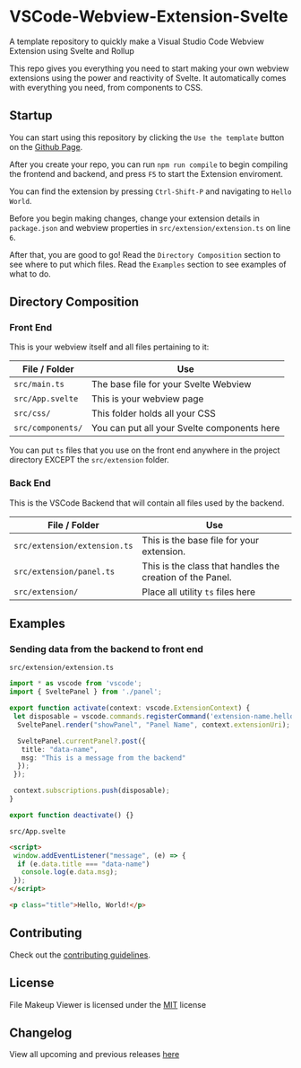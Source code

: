 # VSCode-Webview-Extension-Svelte

A template repository to quickly make a Visual Studio Code Webview Extension using Svelte and Rollup

This repo gives you everything you need to start making your own webview extensions using the power and reactivity of Svelte.
It automatically comes with everything you need, from components to CSS.

## Startup

You can start using this repository by clicking the `Use the template` button on the [Github Page](https://github.com/Villy-P/VSCode-Webview-Extension-Svelte).

After you create your repo, you can run `npm run compile` to begin compiling the frontend and backend, and press `F5` to start the Extension enviroment.

You can find the extension by pressing `Ctrl-Shift-P` and navigating to `Hello World`.

Before you begin making changes, change your extension details in `package.json` and webview properties in `src/extension/extension.ts` on line `6`.

After that, you are good to go!
Read the `Directory Composition` section to see where to put which files.
Read the `Examples` section to see examples of what to do.

## Directory Composition

### Front End

This is your webview itself and all files pertaining to it:

| File / Folder     | Use                                         |
| ----------------- | ------------------------------------------- |
| `src/main.ts`     | The base file for your Svelte Webview       |
| `src/App.svelte`  | This is your webview page                   |
| `src/css/`        | This folder holds all your CSS              |
| `src/components/` | You can put all your Svelte components here |

You can put `ts` files that you use on the front end anywhere in the project directory EXCEPT the `src/extension` folder.

### Back End

This is the VSCode Backend that will contain all files used by the backend.

| File / Folder                | Use                                                       |
| ---------------------------- | --------------------------------------------------------- |
| `src/extension/extension.ts` | This is the base file for your extension.                 |
| `src/extension/panel.ts`     | This is the class that handles the creation of the Panel. |
| `src/extension/`             | Place all utility `ts` files here                         |

## Examples

### Sending data from the backend to front end

`src/extension/extension.ts`

``` ts
import * as vscode from 'vscode';
import { SveltePanel } from './panel';

export function activate(context: vscode.ExtensionContext) {
 let disposable = vscode.commands.registerCommand('extension-name.helloWorld', () => {
  SveltePanel.render("showPanel", "Panel Name", context.extensionUri);

  SveltePanel.currentPanel?.post({
   title: "data-name",
   msg: "This is a message from the backend"
  });
 });

 context.subscriptions.push(disposable);
}

export function deactivate() {}
```

`src/App.svelte`

``` html
<script>
 window.addEventListener("message", (e) => {
  if (e.data.title === "data-name")
   console.log(e.data.msg);
 });
</script>

<p class="title">Hello, World!</p>
```

## Contributing

Check out the [contributing guidelines](.github/CONTRIBUTING.md).

## License

File Makeup Viewer is licensed under the [MIT](./LICENSE) license

## Changelog

View all upcoming and previous releases [here](./CHANGELOG.md)
